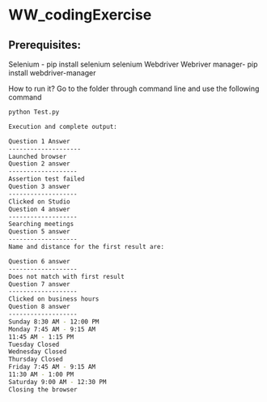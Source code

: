 # WW_codingExercise

Prerequisites:
--------------
Selenium - pip install selenium 
selenium Webdriver
Webriver manager- pip install webdriver-manager


How to run it? 
Go to the folder through command line and use the following command
```bash
python Test.py

Execution and complete output:

Question 1 Answer
--------------------
Launched browser
Question 2 answer
-------------------
Assertion test failed
Question 3 answer
-------------------
Clicked on Studio
Question 4 answer
-------------------
Searching meetings
Question 5 answer
-------------------
Name and distance for the first result are:

Question 6 answer
-------------------
Does not match with first result
Question 7 answer
-------------------
Clicked on business hours
Question 8 answer
-------------------
Sunday 8:30 AM - 12:00 PM
Monday 7:45 AM - 9:15 AM
11:45 AM - 1:15 PM
Tuesday Closed
Wednesday Closed
Thursday Closed
Friday 7:45 AM - 9:15 AM
11:30 AM - 1:00 PM
Saturday 9:00 AM - 12:30 PM
Closing the browser
```
